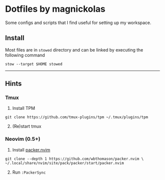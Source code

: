 # Dotfiles by magnickolas

Some configs and scripts that I find useful for setting up my workspace.

## Install

Most files are in `stowed` directory and can be linked by executing the following command
```console
stow --target $HOME stowed
```

---

## Hints

### Tmux
1. Install TPM
  ```console
  git clone https://github.com/tmux-plugins/tpm ~/.tmux/plugins/tpm
  ```
2. (Re)start tmux

### Neovim (0.5+)
1. Install [packer.nvim](https://github.com/wbthomason/packer.nvim)
  ```console
  git clone --depth 1 https://github.com/wbthomason/packer.nvim \
  ~/.local/share/nvim/site/pack/packer/start/packer.nvim
  ```
2. Run `:PackerSync`



